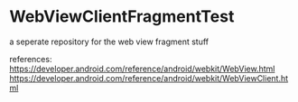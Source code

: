# WebViewClientFragmentTest

a seperate repository for the web view fragment stuff


references:
https://developer.android.com/reference/android/webkit/WebView.html
https://developer.android.com/reference/android/webkit/WebViewClient.html
